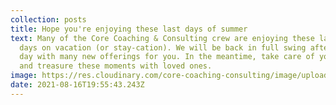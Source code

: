 ```yaml
---
collection: posts
title: Hope you're enjoying these last days of summer
text: Many of the Core Coaching & Consulting crew are enjoying these last summer
  days on vacation (or stay-cation). We will be back in full swing after labor
  day with many new offerings for you. In the meantime, take care of yourself
  and treasure these moments with loved ones.
image: https://res.cloudinary.com/core-coaching-consulting/image/upload/v1628703603/pexels-thirdman-5052287_kiq7fr.jpg
date: 2021-08-16T19:55:43.243Z
---
```

